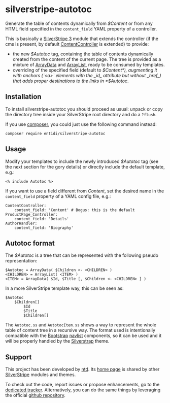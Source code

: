 silverstripe-autotoc
====================

Generate the table of contents dynamically from *$Content* or from any
HTML field specified in the `content_field` YAML property of a
controller.

This is basically a [SilverStripe 3](http://www.silverstripe.org/)
module that extends the controller (if the cms is present, by default
[ContentController](http://api.silverstripe.org/3.0/class-ContentController.html)
is extended) to provide:

* the new *$Autotoc* tag, containing the table of contents dynamically
  created from the content of the current page. The tree is provided as
  a mixture of
  [ArrayData](http://api.silverstripe.org/3.0/class-ArrayData.html) and
  [ArrayList](http://api.silverstripe.org/3.0/class-ArrayList.html),
  ready to be consumed by templates.
* overriding of the specified field (default to *$Content*), augmenting
  it with anchors (`<a>` elements with the _id_ attribute but without
  _href_) that adds proper destinations to the links in *$Autotoc*.

Installation
------------

To install silverstripe-autotoc you should proceed as usual: unpack or
copy the directory tree inside your SilverStripe root directory and do a
`?flush`.

If you use [composer](https://getcomposer.org/), you could just use the
following command instead:

    composer require entidi/silverstripe-autotoc

Usage
-----

Modify your templates to include the newly introduced *$Autotoc* tag
(see the next section for the gory details) or directly include the
default template, e.g.:

    <% include Autotoc %>

If you want to use a field different from *Content*, set the desired
name in the `content_field` property of a YAML config file, e.g.:

    ContentController:
        content_field: 'Content' # Bogus: this is the default
    ProductPage_Controller:
        content_field: 'Details'
    AuthorHandler:
        content_field: 'Biography'

Autotoc format
--------------

The *$Autotoc* is a tree that can be represented with the following
pseudo representation:

    $Autotoc = ArrayData( $Children <- <CHILDREN> )
    <CHILDREN> = ArrayList( <ITEM> )
    <ITEM> = ArrayData( $Id, $Title [, $Children <- <CHILDREN> ] )

In a more SilverStripe template way, this can be seen as:

    $Autotoc
        $Children[]
            $Id
            $Title
            $Children[]

The `Autotoc.ss` and `AutotocItem.ss` shows a way to represent the whole
table of content tree in a recursive way. The format used is
intentionally compatible with the [Bootstrap](http://getbootstrap.com/)
[navlist](http://getbootstrap.com/components/#nav) components, so it can
be used and it will be properly handled by the
[Silverstrap](http://dev.entidi.com/p/silverstrap/) theme.

Support
-------

This project has been developed by [ntd](mailto:ntd@entidi.it). Its
[home page](http://silverstripe.entidi.com/) is shared by other
[SilverStripe](http://www.silverstripe.org/) modules and themes.

To check out the code, report issues or propose enhancements, go to the
[dedicated tracker](http://dev.entidi.com/p/silverstripe-autotoc).
Alternatively, you can do the same things by leveraging the official
[github repository](https://github.com/ntd/silverstripe-autotoc).
